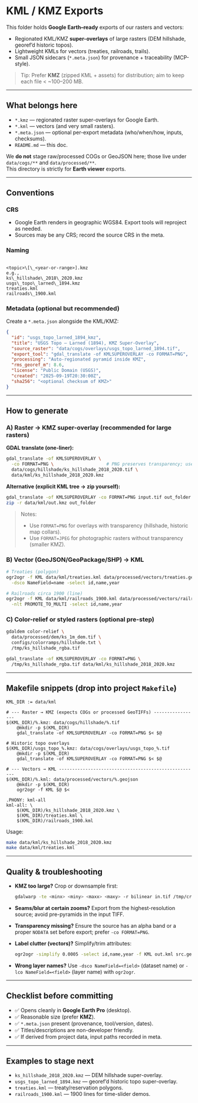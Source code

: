# KML / KMZ Exports

This folder holds **Google Earth–ready** exports of our rasters and vectors:
- Regionated KML/KMZ **super-overlays** of large rasters (DEM hillshade, georef’d historic topos).
- Lightweight KMLs for vectors (treaties, railroads, trails).
- Small JSON sidecars (`*.meta.json`) for provenance + traceability (MCP-style).

> Tip: Prefer **KMZ** (zipped KML + assets) for distribution; aim to keep each file < ~100–200 MB.

---

## What belongs here

- `*.kmz` — regionated raster super-overlays for Google Earth.
- `*.kml` — vectors (and very small rasters).
- `*.meta.json` — optional per-export metadata (who/when/how, inputs, checksums).
- `README.md` — this doc.

We **do not** stage raw/processed COGs or GeoJSON here; those live under `data/cogs/**` and `data/processed/**`.  
This directory is strictly for **Earth viewer** exports.

---

## Conventions

### CRS
- Google Earth renders in geographic WGS84. Export tools will reproject as needed.
- Sources may be any CRS; record the source CRS in the meta.

### Naming
```

<topic>\[\_<year-or-range>].kmz
e.g.,
ks\_hillshade\_2018\_2020.kmz
usgs\_topo\_larned\_1894.kmz
treaties.kml
railroads\_1900.kml

````

### Metadata (optional but recommended)
Create a `*.meta.json` alongside the KML/KMZ:
```json
{
  "id": "usgs_topo_larned_1894_kmz",
  "title": "USGS Topo – Larned (1894), KMZ Super-Overlay",
  "source_raster": "data/cogs/overlays/usgs_topo_larned_1894.tif",
  "export_tool": "gdal_translate -of KMLSUPEROVERLAY -co FORMAT=PNG",
  "processing": "Auto-regionated pyramid inside KMZ",
  "rms_georef_m": 8.6,
  "license": "Public Domain (USGS)",
  "created": "2025-09-19T20:30:00Z",
  "sha256": "<optional checksum of KMZ>"
}
````

---

## How to generate

### A) Raster → **KMZ super-overlay** (recommended for large rasters)

**GDAL translate (one-liner):**

```bash
gdal_translate -of KMLSUPEROVERLAY \
  -co FORMAT=PNG \                    # PNG preserves transparency; use JPEG for photos
  data/cogs/hillshade/ks_hillshade_2018_2020.tif \
  data/kml/ks_hillshade_2018_2020.kmz
```

**Alternative (explicit KML tree → zip yourself):**

```bash
gdal_translate -of KMLSUPEROVERLAY -co FORMAT=PNG input.tif out_folder   # writes out_folder/doc.kml + tiles/
zip -r data/kml/out.kmz out_folder
```

> Notes:
>
> * Use `FORMAT=PNG` for overlays with transparency (hillshade, historic map collars).
> * Use `FORMAT=JPEG` for photographic rasters without transparency (smaller KMZ).

### B) Vector (GeoJSON/GeoPackage/SHP) → **KML**

```bash
# Treaties (polygon)
ogr2ogr -f KML data/kml/treaties.kml data/processed/vectors/treaties.geojson \
  -dsco NameField=name -select id,name,year

# Railroads circa 1900 (line)
ogr2ogr -f KML data/kml/railroads_1900.kml data/processed/vectors/railroads_1900.geojson \
  -nlt PROMOTE_TO_MULTI -select id,name,year
```

### C) Color-relief or styled rasters (optional pre-step)

```bash
gdaldem color-relief \
  data/processed/dem/ks_1m_dem.tif \
  configs/colorramps/hillshade.txt \
  /tmp/ks_hillshade_rgba.tif

gdal_translate -of KMLSUPEROVERLAY -co FORMAT=PNG \
  /tmp/ks_hillshade_rgba.tif data/kml/ks_hillshade_2018_2020.kmz
```

---

## Makefile snippets (drop into project `Makefile`)

```make
KML_DIR := data/kml

# --- Raster → KMZ (expects COGs or processed GeoTIFFs) -----------------
$(KML_DIR)/%.kmz: data/cogs/hillshade/%.tif
	@mkdir -p $(KML_DIR)
	gdal_translate -of KMLSUPEROVERLAY -co FORMAT=PNG $< $@

# Historic topo overlays
$(KML_DIR)/usgs_topo_%.kmz: data/cogs/overlays/usgs_topo_%.tif
	@mkdir -p $(KML_DIR)
	gdal_translate -of KMLSUPEROVERLAY -co FORMAT=PNG $< $@

# --- Vectors → KML -----------------------------------------------------
$(KML_DIR)/%.kml: data/processed/vectors/%.geojson
	@mkdir -p $(KML_DIR)
	ogr2ogr -f KML $@ $<

.PHONY: kml-all
kml-all: \
	$(KML_DIR)/ks_hillshade_2018_2020.kmz \
	$(KML_DIR)/treaties.kml \
	$(KML_DIR)/railroads_1900.kml
```

Usage:

```bash
make data/kml/ks_hillshade_2018_2020.kmz
make data/kml/treaties.kml
```

---

## Quality & troubleshooting

* **KMZ too large?** Crop or downsample first:

  ```bash
  gdalwarp -te <minx> <miny> <maxx> <maxy> -r bilinear in.tif /tmp/crop.tif
  ```
* **Seams/blur at certain zooms?** Export from the highest-resolution source; avoid pre-pyramids in the input TIFF.
* **Transparency missing?** Ensure the source has an alpha band or a proper `NODATA` set before export; prefer `-co FORMAT=PNG`.
* **Label clutter (vectors)?** Simplify/trim attributes:

  ```bash
  ogr2ogr -simplify 0.0005 -select id,name,year -f KML out.kml src.geojson
  ```
* **Wrong layer names?** Use `-dsco NameField=<field>` (dataset name) or `-lco NameField=<field>` (layer name) with `ogr2ogr`.

---

## Checklist before committing

* ✅ Opens cleanly in **Google Earth Pro** (desktop).
* ✅ Reasonable size (prefer **KMZ**).
* ✅ `*.meta.json` present (provenance, tool/version, dates).
* ✅ Titles/descriptions are non-developer friendly.
* ✅ If derived from project data, input paths recorded in meta.

---

## Examples to stage next

* `ks_hillshade_2018_2020.kmz` — DEM hillshade super-overlay.
* `usgs_topo_larned_1894.kmz` — georef’d historic topo super-overlay.
* `treaties.kml` — treaty/reservation polygons.
* `railroads_1900.kml` — 1900 lines for time-slider demos.

```
